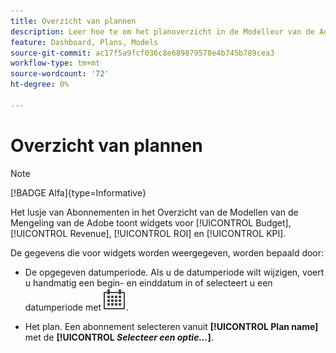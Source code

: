```yaml
---
title: Overzicht van plannen
description: Leer hoe te om het planoverzicht in de Modelleur van de Adobe te gebruiken Mix.
feature: Dashboard, Plans, Models
source-git-commit: ac17f5a9fcf036c8e689879578e4b745b789cea3
workflow-type: tm+mt
source-wordcount: '72'
ht-degree: 0%

---
```



# Overzicht van plannen

>[!NOTE]
>
>[!BADGE Alfa]{type=Informative}


Het lusje van Abonnementen in het Overzicht van de Modellen van de Mengeling van de Adobe toont widgets voor [!UICONTROL Budget], [!UICONTROL Revenue], [!UICONTROL ROI] en [!UICONTROL KPI].

De gegevens die voor widgets worden weergegeven, worden bepaald door:

* De opgegeven datumperiode. Als u de datumperiode wilt wijzigen, voert u handmatig een begin- en einddatum in of selecteert u een datumperiode met ![Kalender](../assets/icons/Calendar.svg).

* Het plan. Een abonnement selecteren vanuit **[!UICONTROL Plan name]** met de **[!UICONTROL _Selecteer een optie..._]**.



